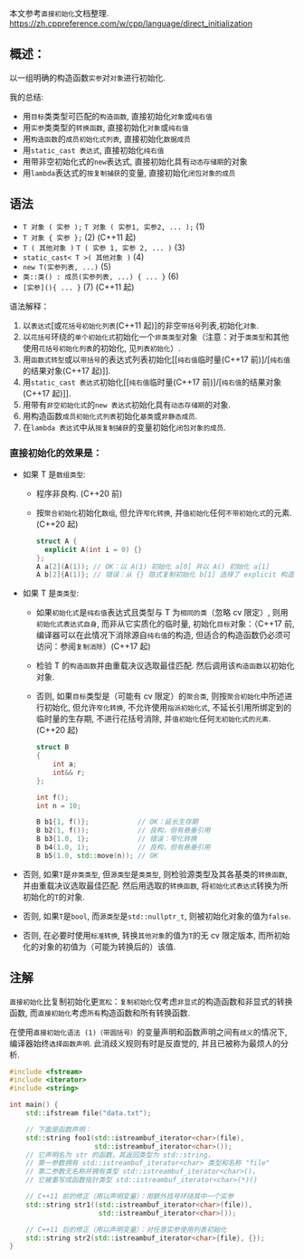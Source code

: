 本文参考`直接初始化`文档整理.
https://zh.cppreference.com/w/cpp/language/direct_initialization

## 概述：

以一组明确的构造函数`实参`对`对象`进行初始化.

我的总结:

- 用`目标`类类型可匹配的`构造函数`, 直接初始化`对象`或`纯右值`
- 用`实参`类类型的`转换函数`, 直接初始化`对象`或`纯右值`
- 用`构造函数`的`成员初始化式列表`, 直接初始化`数据成员`
- 用`static_cast 表达式`, 直接初始化`纯右值`
- 用带非空初始化式的`new`表达式, 直接初始化具有`动态存储期`的对象
- 用`lambda`表达式的`按复制捕获`的变量, 直接初始化`闭包对象的成员`

## 语法

- `T 对象 ( 实参 );` `T 对象 ( 实参1, 实参2, ... );` (1)
- `T 对象 { 实参 };` (2) (C++11 起)
- `T ( 其他对象 )` `T ( 实参 1, 实参 2, ... )` (3)
- `static_cast< T >( 其他对象 )` (4)
- `new T(实参列表, ...)` (5)
- `类::类() : 成员(实参列表, ...) { ... }` (6)
- `[实参](){ ... }` (7) (C++11 起)

语法解释：

1. 以`表达式`[或`花括号初始化列表`(C++11 起)]的非空`带括号`列表,初始化`对象`.
2. 以`花括号`环绕的`单个初始化式`初始化一个`非类类型`对象（注意：对于`类类型`和其他使用`花括号初始化列表`的初始化, 见`列表初始化`）.
3. 用`函数式转型`或以`带括号`的表达式列表初始化[[`纯右值`临时量(C++17 前)]/[`纯右值`的结果对象(C++17 起)]].
4. 用`static_cast 表达式`初始化[[`纯右值`临时量(C++17 前)]/[`纯右值`的结果对象(C++17 起)]].
5. 用带有`非空初始化式`的`new 表达式`初始化具有`动态存储期`的对象.
6. 用构造函数`成员初始化式列表`初始化`基类`或`非静态成员`.
7. 在`lambda 表达式`中从`按复制捕获`的变量初始化`闭包对象的成员`.

### 直接初始化的效果是：

- 如果 T 是`数组类型`:

  - 程序非良构. (C++20 前)
  - 按`聚合初始化`初始化`数组`, 但允许`窄化转换`, 并`值初始化`任何`不带初始化式`的元素. (C++20 起)

    ```c++
    struct A {
      explicit A(int i = 0) {}
    };
    A a[2](A(1)); // OK：以 A(1) 初始化 a[0] 并以 A() 初始化 a[1]
    A b[2]{A(1)}; // 错误：从 {} 隐式复制初始化 b[1] 选择了 explicit 构造函数
    ```

- 如果 T 是`类类型`:

  - 如果`初始化式`是`纯右值`表达式且类型与 T 为`相同的类`（忽略 cv 限定）, 则用`初始化式表达式自身`, 而非从它实质化的临时量, 初始化`目标`对象：（C++17 前, 编译器可以在此情况下消除源自`纯右值`的构造, 但适合的构造函数仍必须可访问：参阅`复制消除`）(C++17 起)
  - 检验 T 的`构造函数`并由重载决议选取最佳匹配. 然后调用该`构造函数`以初始化对象.
  - 否则, 如果`目标`类型是（可能有 cv 限定）的`聚合类`, 则按`聚合初始化`中所述进行初始化, 但允许`窄化转换`, 不允许使用`指派初始化式`, 不延长引用所绑定到的临时量的生存期, 不进行花括号消除, 并`值初始化`任何`无初始化式的元素`. (C++20 起)

    ```c++
    struct B
    {
        int a;
        int&& r;
    };

    int f();
    int n = 10;

    B b1{1, f()};            // OK：延长生存期
    B b2(1, f());            // 良构，但有悬垂引用
    B b3{1.0, 1};            // 错误：窄化转换
    B b4(1.0, 1);            // 良构，但有悬垂引用
    B b5(1.0, std::move(n)); // OK
    ```

- 否则, 如果`T`是`非类类型`, 但`源类型`是`类类型`, 则检验源类型及其各基类的`转换函数`, 并由重载决议选取最佳匹配. 然后用选取的`转换函数`, 将`初始化式表达式`转换为所初始化的`T`的对象.
- 否则, 如果`T`是`bool`, 而`源类型`是`std::nullptr_t`, 则被初始化对象的值为`false`.
- 否则, 在必要时使用`标准转换`, 转换`其他对象`的值为`T`的无 cv 限定版本, 而所初始化的对象的初值为（可能为转换后的）该值.

## 注解

`直接初始化`比复制初始化更`宽松`：`复制初始化`仅考虑`非显式`的构造函数和非显式的转换函数, 而`直接初始化`考虑`所有`构造函数和所有转换函数.

在使用`直接初始化语法 (1)（带圆括号）`的变量声明和函数声明之间有`歧义`的情况下, 编译器始终`选择函数声明`. 此消歧义规则有时是反直觉的, 并且已被称为最烦人的分析.

```c++
#include <fstream>
#include <iterator>
#include <string>

int main() {
    std::ifstream file("data.txt");

    // 下面是函数声明：
    std::string foo1(std::istreambuf_iterator<char>(file),
                     std::istreambuf_iterator<char>());
    // 它声明名为 str 的函数，其返回类型为 std::string，
    // 第一参数拥有 std::istreambuf_iterator<char> 类型和名称 "file"
    // 第二参数无名称并拥有类型 std::istreambuf_iterator<char>()，
    // 它被重写成函数指针类型 std::istreambuf_iterator<char>(*)()

    // C++11 前的修正（用以声明变量）：用额外括号环绕其中一个实参
    std::string str1((std::istreambuf_iterator<char>(file)),
                      std::istreambuf_iterator<char>());

    // C++11 后的修正（用以声明变量）：对任意实参使用列表初始化
    std::string str2(std::istreambuf_iterator<char>{file}, {});
}
```
